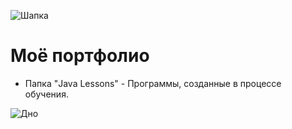 ![Шапка](https://github.com/MysticalFaceLesS/MyStorage/blob/master/Start.png)
#                    **Моё портфолио**
- Папка "Java Lessons" - Программы, созданные в процессе обучения.































![Дно](https://github.com/MysticalFaceLesS/MyStorage/blob/master/End.png)
